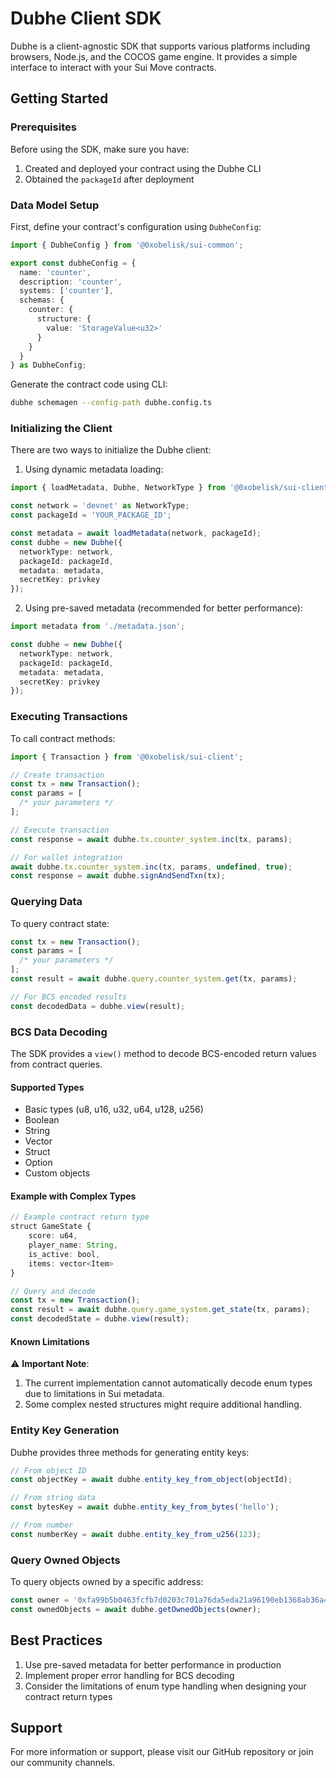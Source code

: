 # Dubhe Client SDK

Dubhe is a client-agnostic SDK that supports various platforms including browsers, Node.js, and the COCOS game engine. It provides a simple interface to interact with your Sui Move contracts.

## Getting Started

### Prerequisites

Before using the SDK, make sure you have:

1. Created and deployed your contract using the Dubhe CLI
2. Obtained the `packageId` after deployment

### Data Model Setup

First, define your contract's configuration using `DubheConfig`:

```typescript
import { DubheConfig } from '@0xobelisk/sui-common';

export const dubheConfig = {
  name: 'counter',
  description: 'counter',
  systems: ['counter'],
  schemas: {
    counter: {
      structure: {
        value: 'StorageValue<u32>'
      }
    }
  }
} as DubheConfig;
```

Generate the contract code using CLI:

```bash
dubhe schemagen --config-path dubhe.config.ts
```

### Initializing the Client

There are two ways to initialize the Dubhe client:

1. Using dynamic metadata loading:

```typescript
import { loadMetadata, Dubhe, NetworkType } from '@0xobelisk/sui-client';

const network = 'devnet' as NetworkType;
const packageId = 'YOUR_PACKAGE_ID';

const metadata = await loadMetadata(network, packageId);
const dubhe = new Dubhe({
  networkType: network,
  packageId: packageId,
  metadata: metadata,
  secretKey: privkey
});
```

2. Using pre-saved metadata (recommended for better performance):

```typescript
import metadata from './metadata.json';

const dubhe = new Dubhe({
  networkType: network,
  packageId: packageId,
  metadata: metadata,
  secretKey: privkey
});
```

### Executing Transactions

To call contract methods:

```typescript
import { Transaction } from '@0xobelisk/sui-client';

// Create transaction
const tx = new Transaction();
const params = [
  /* your parameters */
];

// Execute transaction
const response = await dubhe.tx.counter_system.inc(tx, params);

// For wallet integration
await dubhe.tx.counter_system.inc(tx, params, undefined, true);
const response = await dubhe.signAndSendTxn(tx);
```

### Querying Data

To query contract state:

```typescript
const tx = new Transaction();
const params = [
  /* your parameters */
];
const result = await dubhe.query.counter_system.get(tx, params);

// For BCS encoded results
const decodedData = dubhe.view(result);
```

### BCS Data Decoding

The SDK provides a `view()` method to decode BCS-encoded return values from contract queries.

#### Supported Types

- Basic types (u8, u16, u32, u64, u128, u256)
- Boolean
- String
- Vector
- Struct
- Option
- Custom objects

#### Example with Complex Types

```typescript
// Example contract return type
struct GameState {
    score: u64,
    player_name: String,
    is_active: bool,
    items: vector<Item>
}

// Query and decode
const tx = new Transaction();
const result = await dubhe.query.game_system.get_state(tx, params);
const decodedState = dubhe.view(result);
```

#### Known Limitations

⚠️ **Important Note**:

1. The current implementation cannot automatically decode enum types due to limitations in Sui metadata.
2. Some complex nested structures might require additional handling.

### Entity Key Generation

Dubhe provides three methods for generating entity keys:

```typescript
// From object ID
const objectKey = await dubhe.entity_key_from_object(objectId);

// From string data
const bytesKey = await dubhe.entity_key_from_bytes('hello');

// From number
const numberKey = await dubhe.entity_key_from_u256(123);
```

### Query Owned Objects

To query objects owned by a specific address:

```typescript
const owner = '0xfa99b5b0463fcfb7d0203c701a76da5eda21a96190eb1368ab36a437cc89195e';
const ownedObjects = await dubhe.getOwnedObjects(owner);
```

## Best Practices

1. Use pre-saved metadata for better performance in production
2. Implement proper error handling for BCS decoding
3. Consider the limitations of enum type handling when designing your contract return types

## Support

For more information or support, please visit our GitHub repository or join our community channels.
